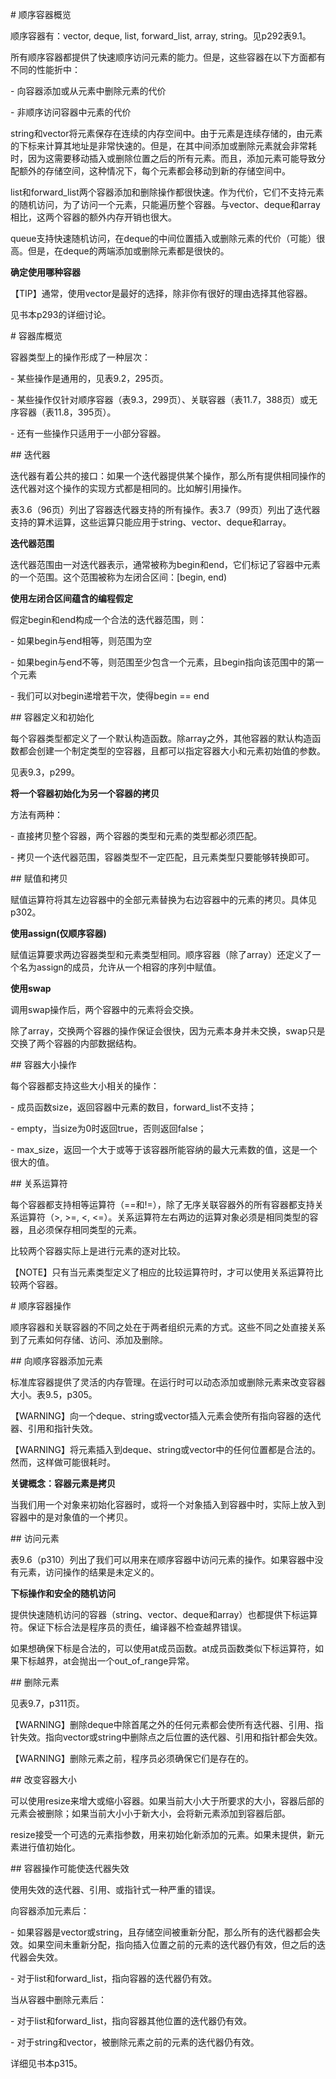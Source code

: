 # 顺序容器概览

顺序容器有：vector, deque, list, forward_list, array, string。见p292表9.1。

所有顺序容器都提供了快速顺序访问元素的能力。但是，这些容器在以下方面都有不同的性能折中：

- 向容器添加或从元素中删除元素的代价

- 非顺序访问容器中元素的代价

string和vector将元素保存在连续的内存空间中。由于元素是连续存储的，由元素的下标来计算其地址是非常快速的。但是，在其中间添加或删除元素就会非常耗时，因为这需要移动插入或删除位置之后的所有元素。而且，添加元素可能导致分配额外的存储空间，这种情况下，每个元素都会移动到新的存储空间中。

list和forward_list两个容器添加和删除操作都很快速。作为代价，它们不支持元素的随机访问，为了访问一个元素，只能遍历整个容器。与vector、deque和array相比，这两个容器的额外内存开销也很大。

queue支持快速随机访问，在deque的中间位置插入或删除元素的代价（可能）很高。但是，在deque的两端添加或删除元素都是很快的。

**确定使用哪种容器**

【TIP】通常，使用vector是最好的选择，除非你有很好的理由选择其他容器。

见书本p293的详细讨论。

# 容器库概览

容器类型上的操作形成了一种层次：

- 某些操作是通用的，见表9.2，295页。

- 某些操作仅针对顺序容器（表9.3，299页）、关联容器（表11.7，388页）或无序容器（表11.8，395页）。

- 还有一些操作只适用于一小部分容器。

## 迭代器

迭代器有着公共的接口：如果一个迭代器提供某个操作，那么所有提供相同操作的迭代器对这个操作的实现方式都是相同的。比如解引用操作。

表3.6（96页）列出了容器迭代器支持的所有操作。表3.7（99页）列出了迭代器支持的算术运算，这些运算只能应用于string、vector、deque和array。

**迭代器范围**

迭代器范围由一对迭代器表示，通常被称为begin和end，它们标记了容器中元素的一个范围。这个范围被称为左闭合区间：[begin, end)

**使用左闭合区间蕴含的编程假定**

假定begin和end构成一个合法的迭代器范围，则：

- 如果begin与end相等，则范围为空

- 如果begin与end不等，则范围至少包含一个元素，且begin指向该范围中的第一个元素

- 我们可以对begin递增若干次，使得begin == end

## 容器定义和初始化

每个容器类型都定义了一个默认构造函数。除array之外，其他容器的默认构造函数都会创建一个制定类型的空容器，且都可以指定容器大小和元素初始值的参数。

见表9.3，p299。

**将一个容器初始化为另一个容器的拷贝**

方法有两种：

- 直接拷贝整个容器，两个容器的类型和元素的类型都必须匹配。

- 拷贝一个迭代器范围，容器类型不一定匹配，且元素类型只要能够转换即可。

## 赋值和拷贝

赋值运算符将其左边容器中的全部元素替换为右边容器中的元素的拷贝。具体见p302。

**使用assign(仅顺序容器)**

赋值运算要求两边容器类型和元素类型相同。顺序容器（除了array）还定义了一个名为assign的成员，允许从一个相容的序列中赋值。

**使用swap**

调用swap操作后，两个容器中的元素将会交换。

除了array，交换两个容器的操作保证会很快，因为元素本身并未交换，swap只是交换了两个容器的内部数据结构。

## 容器大小操作

每个容器都支持这些大小相关的操作：

- 成员函数size，返回容器中元素的数目，forward_list不支持；

- empty，当size为0时返回true，否则返回false；

- max_size，返回一个大于或等于该容器所能容纳的最大元素数的值，这是一个很大的值。

## 关系运算符

每个容器都支持相等运算符（==和!=），除了无序关联容器外的所有容器都支持关系运算符（>, >=, <, <=）。关系运算符左右两边的运算对象必须是相同类型的容器，且必须保存相同类型的元素。

比较两个容器实际上是进行元素的逐对比较。

【NOTE】只有当元素类型定义了相应的比较运算符时，才可以使用关系运算符比较两个容器。

# 顺序容器操作

顺序容器和关联容器的不同之处在于两者组织元素的方式。这些不同之处直接关系到了元素如何存储、访问、添加及删除。

## 向顺序容器添加元素

标准库容器提供了灵活的内存管理。在运行时可以动态添加或删除元素来改变容器大小。表9.5，p305。

【WARNING】向一个deque、string或vector插入元素会使所有指向容器的迭代器、引用和指针失效。

【WARNING】将元素插入到deque、string或vector中的任何位置都是合法的。然而，这样做可能很耗时。

**关键概念：容器元素是拷贝**

当我们用一个对象来初始化容器时，或将一个对象插入到容器中时，实际上放入到容器中的是对象值的一个拷贝。

## 访问元素

表9.6（p310）列出了我们可以用来在顺序容器中访问元素的操作。如果容器中没有元素，访问操作的结果是未定义的。

**下标操作和安全的随机访问**

提供快速随机访问的容器（string、vector、deque和array）也都提供下标运算符。保证下标合法是程序员的责任，编译器不检查越界错误。

如果想确保下标是合法的，可以使用at成员函数。at成员函数类似下标运算符，如果下标越界，at会抛出一个out_of_range异常。

## 删除元素

见表9.7，p311页。

【WARNING】删除deque中除首尾之外的任何元素都会使所有迭代器、引用、指针失效。指向vector或string中删除点之后位置的迭代器、引用和指针都会失效。

【WARNING】删除元素之前，程序员必须确保它们是存在的。

## 改变容器大小

可以使用resize来增大或缩小容器。如果当前大小大于所要求的大小，容器后部的元素会被删除；如果当前大小小于新大小，会将新元素添加到容器后部。

resize接受一个可选的元素指参数，用来初始化新添加的元素。如果未提供，新元素进行值初始化。

## 容器操作可能使迭代器失效

使用失效的迭代器、引用、或指针式一种严重的错误。

向容器添加元素后：

- 如果容器是vector或string，且存储空间被重新分配，那么所有的迭代器都会失效。如果空间未重新分配，指向插入位置之前的元素的迭代器仍有效，但之后的迭代器会失效。

- 对于list和forward_list，指向容器的迭代器仍有效。

当从容器中删除元素后：

- 对于list和forward_list，指向容器其他位置的迭代器仍有效。

- 对于string和vector，被删除元素之前的元素的迭代器仍有效。

详细见书本p315。